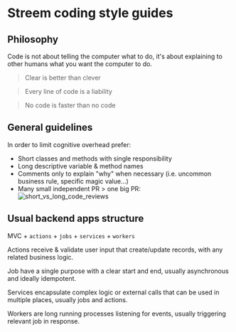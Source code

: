 # Streem coding style guides

## Philosophy

Code is not about telling the computer what to do, it's about explaining to other humans what you want the computer to do.

> Clear is better than clever

> Every line of code is a liability

> No code is faster than no code

## General guidelines

In order to limit cognitive overhead prefer:
- Short classes and methods with single responsibility
- Long descriptive variable & method names
- Comments only to explain "why" when necessary (i.e. uncommon business rule, specific magic value...)
- Many small independent PR > one big PR:
![short_vs_long_code_reviews](https://raw.githubusercontent.com/streemau/styleguides/master/code_reviews.png)

## Usual backend apps structure

MVC + `actions` + `jobs` + `services` + `workers`

Actions receive & validate user input that create/update records, with any related business logic.

Job have a single purpose with a clear start and end, usually asynchronous and ideally idempotent.

Services encapsulate complex logic or external calls that can be used in multiple places, usually jobs and actions.

Workers are long running processes listening for events, usually triggering relevant job in response.

